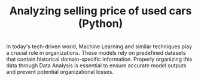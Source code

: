 <h1 align="center">Analyzing selling price of used cars (Python)</h1>
<br>
In today's tech-driven world, Machine Learning and similar techniques play a crucial role in organizations. These models rely on predefined datasets that contain historical domain-specific information. 
Properly organizing this data through Data Analysis is essential to ensure accurate model outputs and prevent potential organizational losses.
